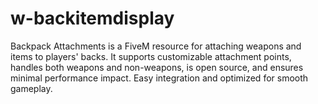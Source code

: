 # w-backitemdisplay
Backpack Attachments is a FiveM resource for attaching weapons and items to players' backs. It supports customizable attachment points, handles both weapons and non-weapons, is open source, and ensures minimal performance impact. Easy integration and optimized for smooth gameplay.
